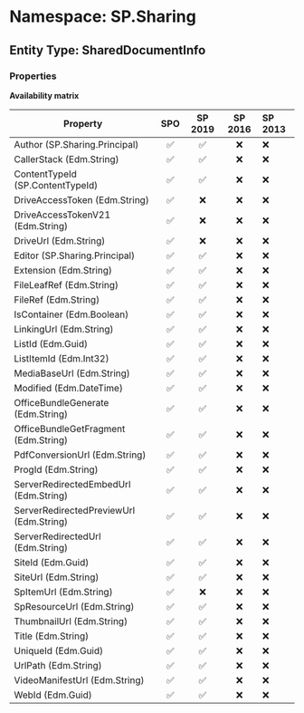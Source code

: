# Namespace: SP.Sharing

## Entity Type: SharedDocumentInfo

### Properties

**Availability matrix**

Property | SPO | SP 2019 | SP 2016 | SP 2013
----------|:---:|:-------:|:-------:|:-------
Author (SP.Sharing.Principal) | ✅ | ✅ | ❌ | ❌
CallerStack (Edm.String) | ✅ | ✅ | ❌ | ❌
ContentTypeId (SP.ContentTypeId) | ✅ | ✅ | ❌ | ❌
DriveAccessToken (Edm.String) | ✅ | ❌ | ❌ | ❌
DriveAccessTokenV21 (Edm.String) | ✅ | ❌ | ❌ | ❌
DriveUrl (Edm.String) | ✅ | ❌ | ❌ | ❌
Editor (SP.Sharing.Principal) | ✅ | ✅ | ❌ | ❌
Extension (Edm.String) | ✅ | ✅ | ❌ | ❌
FileLeafRef (Edm.String) | ✅ | ✅ | ❌ | ❌
FileRef (Edm.String) | ✅ | ✅ | ❌ | ❌
IsContainer (Edm.Boolean) | ✅ | ✅ | ❌ | ❌
LinkingUrl (Edm.String) | ✅ | ✅ | ❌ | ❌
ListId (Edm.Guid) | ✅ | ✅ | ❌ | ❌
ListItemId (Edm.Int32) | ✅ | ✅ | ❌ | ❌
MediaBaseUrl (Edm.String) | ✅ | ✅ | ❌ | ❌
Modified (Edm.DateTime) | ✅ | ✅ | ❌ | ❌
OfficeBundleGenerate (Edm.String) | ✅ | ✅ | ❌ | ❌
OfficeBundleGetFragment (Edm.String) | ✅ | ✅ | ❌ | ❌
PdfConversionUrl (Edm.String) | ✅ | ✅ | ❌ | ❌
ProgId (Edm.String) | ✅ | ✅ | ❌ | ❌
ServerRedirectedEmbedUrl (Edm.String) | ✅ | ✅ | ❌ | ❌
ServerRedirectedPreviewUrl (Edm.String) | ✅ | ✅ | ❌ | ❌
ServerRedirectedUrl (Edm.String) | ✅ | ✅ | ❌ | ❌
SiteId (Edm.Guid) | ✅ | ✅ | ❌ | ❌
SiteUrl (Edm.String) | ✅ | ✅ | ❌ | ❌
SpItemUrl (Edm.String) | ✅ | ❌ | ❌ | ❌
SpResourceUrl (Edm.String) | ✅ | ✅ | ❌ | ❌
ThumbnailUrl (Edm.String) | ✅ | ✅ | ❌ | ❌
Title (Edm.String) | ✅ | ✅ | ❌ | ❌
UniqueId (Edm.Guid) | ✅ | ✅ | ❌ | ❌
UrlPath (Edm.String) | ✅ | ✅ | ❌ | ❌
VideoManifestUrl (Edm.String) | ✅ | ✅ | ❌ | ❌
WebId (Edm.Guid) | ✅ | ✅ | ❌ | ❌

